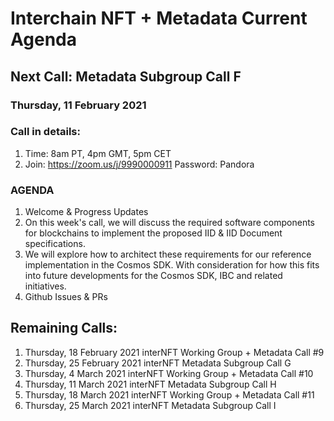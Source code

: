 # Interchain NFT + Metadata Current Agenda

## Next Call: Metadata Subgroup Call F
### Thursday, 11 February 2021
### Call in details: 
  1. Time: 8am PT, 4pm GMT, 5pm CET
  2. Join: https://zoom.us/j/9990000911 Password: Pandora   
### AGENDA
1. Welcome & Progress Updates
1. On this week's call, we will discuss the required software components for blockchains to implement the proposed IID & IID Document specifications.
1. We will explore how to architect these requirements for our reference implementation in the Cosmos SDK. With consideration for how this fits into future developments for the Cosmos SDK, IBC and related initiatives.
1. Github Issues & PRs

## Remaining Calls: 
   1. Thursday, 18 February 2021 interNFT Working Group + Metadata Call #9
   1. Thursday, 25 February 2021 interNFT Metadata Subgroup Call G
   1. Thursday, 4 March 2021 interNFT Working Group + Metadata Call #10
   1. Thursday, 11 March 2021 interNFT Metadata Subgroup Call H
   1. Thursday, 18 March 2021 interNFT Working Group + Metadata Call #11
   1. Thursday, 25 March 2021 interNFT Metadata Subgroup Call I 
         